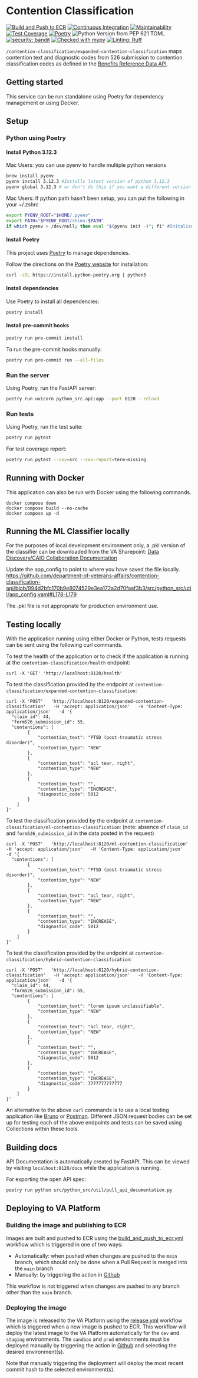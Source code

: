 # Contention Classification

[![Build and Push to ECR](https://github.com/department-of-veterans-affairs/contention-classification-api/actions/workflows/build_and_push_to_ecr.yml/badge.svg?event=push)](https://github.com/department-of-veterans-affairs/contention-classification-api/actions/workflows/build_and_push_to_ecr.yml)
[![Continuous Integration](https://github.com/department-of-veterans-affairs/contention-classification-api/actions/workflows/continuous-integration.yml/badge.svg)](https://github.com/department-of-veterans-affairs/contention-classification-api/actions/workflows/continuous-integration.yml)
[![Maintainability](https://api.codeclimate.com/v1/badges/e48f6ba9d97c1ff3ecab/maintainability)](https://codeclimate.com/github/department-of-veterans-affairs/contention-classification-api/maintainability)
[![Test Coverage](https://api.codeclimate.com/v1/badges/e48f6ba9d97c1ff3ecab/test_coverage)](https://codeclimate.com/github/department-of-veterans-affairs/contention-classification-api/test_coverage)
[![Poetry](https://img.shields.io/endpoint?url=https://python-poetry.org/badge/v0.json)](https://python-poetry.org/)
![Python Version from PEP 621 TOML](https://img.shields.io/badge/Python-3.12-blue)
[![security: bandit](https://img.shields.io/badge/security-bandit-yellow.svg)](https://github.com/PyCQA/bandit)
[![Checked with mypy](https://www.mypy-lang.org/static/mypy_badge.svg)](https://mypy-lang.org/)
[![Linting: Ruff](https://img.shields.io/endpoint?url=https://raw.githubusercontent.com/charliermarsh/ruff/main/assets/badge/v2.json)](https://github.com/astral-sh/ruff)

`/contention-classification/expanded-contention-classification` maps contention text and diagnostic codes from 526 submission to contention classification codes as defined in the [Benefits Reference Data API](https://developer.va.gov/explore/benefits/docs/benefits_reference_data).

## Getting started

This service can be run standalone using Poetry for dependency management or using Docker.

## Setup

### Python using Poetry

#### Install Python 3.12.3

Mac Users: you can use pyenv to handle multiple python versions

```bash
brew install pyenv
pyenv install 3.12.3 #Installs latest version of python 3.12.3
pyenv global 3.12.3 # or don't do this if you want a different version available globally for your system
```

Mac Users: If python path hasn't been setup, you can put the following in your ~/.zshrc

```bash
export PYENV_ROOT="$HOME/.pyenv"
export PATH="$PYENV_ROOT/shims:$PATH"
if which pyenv > /dev/null; then eval "$(pyenv init -)"; fi" #Initalize pyenv in current shell session
```

#### Install Poetry

This project uses [Poetry](https://python-poetry.org/docs/) to manage dependencies.

Follow the directions on the [Poetry website](https://python-poetry.org/docs/#installation) for installation:

```bash
curl -sSL https://install.python-poetry.org | python3 -
```

#### Install dependencies

Use Poetry to install all dependencies:

```bash
poetry install
```

#### Install pre-commit hooks

```bash
poetry run pre-commit install
```

To run the pre-commit hooks manually:

```bash
poetry run pre-commit run --all-files
```

### Run the server

Using Poetry, run the FastAPI server:

```bash
poetry run uvicorn python_src.api:app --port 8120 --reload
```

### Run tests

Using Poetry, run the test suite:

```bash
poetry run pytest
```

For test coverage report:

```bash
poetry run pytest --cov=src --cov-report=term-missing
```

## Running with Docker
This application can also be run with Docker using the following commands.
```
docker compose down
docker compose build --no-cache
docker compose up -d
```

## Running the ML Classifier locally

For the purposes of local development environment only, a .pkl version of the classifier can be downloaded from the VA Sharepoint: [Data Discovery/CAIO Collaboration Documentation](
https://dvagov.sharepoint.com/:f:/r/sites/vaabdvro/Shared%20Documents/Contention%20Classification/4%20-%20Data%20Discovery/CAIO%20Collaboration%20Documentation/model_6_2_25?csf=1&web=1&e=nb72My)

Update the app_config to point to where you have saved the file locally. https://github.com/department-of-veterans-affairs/contention-classification-api/blob/994d2bfc170b9e8074529e3ea172a2d70faaf3b3/src/python_src/util/app_config.yaml#L178-L179

The .pkl file is not appropriate for production environment use.

## Testing locally
With the application running using either Docker or Python, tests requests can be sent using the following curl commands.

To test the health of the application or to check if the application is running at the `contention-classification/health` endpoint:
```
curl -X 'GET' 'http://localhost:8120/health'
```

To test the classification provided by the endpoint at `contention-classification/expanded-contention-classification`:
```
curl -X 'POST'   'http://localhost:8120/expanded-contention-classification'   -H 'accept: application/json'   -H 'Content-Type: application/json'   -d '{
  "claim_id": 44,
  "form526_submission_id": 55,
  "contentions": [
        {
            "contention_text": "PTSD (post-traumatic stress disorder)",
            "contention_type": "NEW"
        },
        {
            "contention_text": "acl tear, right",
            "contention_type": "NEW"
        },
        {
            "contention_text": "",
            "contention_type": "INCREASE",
            "diagnostic_code": 5012
        }
    ]
}'
```

To test the classification provided by the endpoint at `contention-classification/ml-contention-classification`:
(note: absence of `claim_id` and `form526_submission_id` in the data posted in the request)
```
curl -X 'POST'   'http://localhost:8120/ml-contention-classification'   -H 'accept: application/json'   -H 'Content-Type: application/json'   -d '{
  "contentions": [
        {
            "contention_text": "PTSD (post-traumatic stress disorder)",
            "contention_type": "NEW"
        },
        {
            "contention_text": "acl tear, right",
            "contention_type": "NEW"
        },
        {
            "contention_text": "",
            "contention_type": "INCREASE",
            "diagnostic_code": 5012
        }
    ]
}'
```


To test the classification provided by the endpoint at `contention-classification/hybrid-contention-classification`:
```
curl -X 'POST'   'http://localhost:8120/hybrid-contention-classification'   -H 'accept: application/json'   -H 'Content-Type: application/json'   -d '{
  "claim_id": 44,
  "form526_submission_id": 55,
  "contentions": [
        {
            "contention_text": "lorem ipsum unclassifiable",
            "contention_type": "NEW"
        },
        {
            "contention_text": "acl tear, right",
            "contention_type": "NEW"
        },
        {
            "contention_text": "",
            "contention_type": "INCREASE",
            "diagnostic_code": 5012
        },
        {
            "contention_text": "",
            "contention_type": "INCREASE",
            "diagnostic_code": 7777777777777
        }
    ]
}'
```


An alternative to the above `curl` commands is to use a local testing application like [Bruno](https://www.usebruno.com/) or [Postman](https://www.postman.com/).  Different JSON request bodies can be set up for testing each of the above endpoints and tests can be saved using Collections within these tools.


## Building docs

API Documentation is automatically created by FastAPI. This can be viewed by visiting `localhost:8120/docs` while the application is running.

For exporting the open API spec:

```bash
poetry run python src/python_src/util/pull_api_documentation.py
```

<!--
# TODO: add docker config https://github.com/department-of-veterans-affairs/abd-vro/issues/3895
## Docker

### Build and run with Docker Compose

```bash
docker compose up --build
```

### Run tests in Docker

```bash
docker compose run --rm api poetry run pytest
```

### Clean up Docker resources

```bash
docker compose down
docker system prune
docker volume prune
``` -->

## Deploying to VA Platform
### Building the image and publishing to ECR
Images are built and pushed to ECR using the [build_and_push_to_ecr.yml](.github/workflows/build_and_push_to_ecr.yml) workflow which is triggered in one of two ways:
* Automatically: when pushed when changes are pushed to the `main` branch, which should only be done when a Pull Request is merged into the `main` branch
* Manually: by triggering the action in [Github](https://github.com/department-of-veterans-affairs/contention-classification-api/actions/workflows/build_and_push_to_ecr.yml)

This workflow is not triggered when changes are pushed to any branch other than the `main` branch.

### Deploying the image
The image is released to the VA Platform using the [release.yml](.github/workflows/release.yml) workflow which is triggered when a new image is pushed to ECR.
This workflow will deploy the latest image to the VA Platform automatically for the `dev` and `staging` environments.
The `sandbox` and `prod` environments must be deployed manually by triggering the action in [Github](https://github.com/department-of-veterans-affairs/contention-classification-api/actions/workflows/release.yml) and selecting the desired environment(s).

Note that manually triggering the deployment will deploy the most recent commit hash to the selected environment(s).
